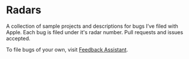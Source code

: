 Radars
======

A collection of sample projects and descriptions for bugs I’ve filed with Apple. Each bug is filed under it's radar number. Pull requests and issues accepted.

To file bugs of your own, visit [Feedback Assistant](https://feedbackassistant.apple.com).
